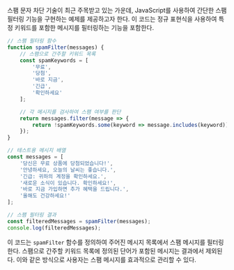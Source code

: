 스팸 문자 차단 기술이 최근 주목받고 있는 가운데, JavaScript를 사용하여 간단한 스팸 필터링 기능을 구현하는 예제를 제공하고자 한다. 이 코드는 정규 표현식을 사용하여 특정 키워드를 포함한 메시지를 필터링하는 기능을 포함한다.

```javascript
// 스팸 필터링 함수
function spamFilter(messages) {
    // 스팸으로 간주할 키워드 목록
    const spamKeywords = [
        '무료', 
        '당첨', 
        '바로 지금', 
        '긴급', 
        '확인하세요'
    ];

    // 각 메시지를 검사하여 스팸 여부를 판단
    return messages.filter(message => {
        return !spamKeywords.some(keyword => message.includes(keyword));
    });
}

// 테스트용 메시지 배열
const messages = [
    '당신은 무료 상품에 당첨되었습니다!',
    '안녕하세요, 오늘의 날씨는 좋습니다.',
    '긴급: 귀하의 계정을 확인하세요.',
    '새로운 소식이 있습니다. 확인하세요!',
    '바로 지금 가입하면 추가 혜택을 드립니다.',
    '올해도 건강하세요!'
];

// 스팸 필터링 결과
const filteredMessages = spamFilter(messages);
console.log(filteredMessages);
```

이 코드는 `spamFilter` 함수를 정의하여 주어진 메시지 목록에서 스팸 메시지를 필터링한다. 스팸으로 간주할 키워드 목록에 정의된 단어가 포함된 메시지는 결과에서 제외된다. 이와 같은 방식으로 사용자는 스팸 메시지를 효과적으로 관리할 수 있다.